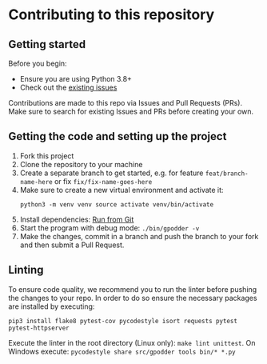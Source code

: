 # Contributing to this repository <!-- omit in toc -->

## Getting started <!-- omit in toc -->

Before you begin:
 - Ensure you are using Python 3.8+
 - Check out the [existing issues](https://github.com/gpodder/gpodder/issues)

Contributions are made to this repo via Issues and Pull Requests (PRs). Make
sure to search for existing Issues and PRs before creating your own.


## Getting the code and setting up the project

 1. Fork this project
 2. Clone the repository to your machine
 3. Create a separate branch to get started, e.g. for feature
    `feat/branch-name-here` or fix `fix/fix-name-goes-here`
 4. Make sure to create a new virtual environment and activate it:
    ```shell
    python3 -m venv venv source activate venv/bin/activate
    ```
 5. Install dependencies: [Run from Git](
    https://gpodder.github.io/docs/run-from-git.html)
 6. Start the program with debug mode: `./bin/gpodder -v`
 7. Make the changes, commit in a branch and push the branch to your fork and
    then submit a Pull Request.

## Linting

To ensure code quality, we recommend you to run the linter before pushing the
changes to your repo. In order to do so ensure the necessary packages are
installed by executing:

```shell
pip3 install flake8 pytest-cov pycodestyle isort requests pytest pytest-httpserver
```

Execute the linter in the root directory (Linux only): `make lint unittest`. On
Windows execute: `pycodestyle share src/gpodder tools bin/* *.py`
